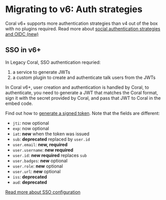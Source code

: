 # Migrating to v6: Auth strategies

Coral v6+ supports more authentication strategies than v4 out of the box with no plugins required. Read more about [social authentication strategies and OIDC (new)](https://docs.coralproject.net/auth)

## SSO in v6+

In Legacy Coral, SSO authentication requried:

1. a service to generate JWTs
2. a custom plugin to create and authenticate talk users from the JWTs

In Coral v6+, user creation and authentication is handled by Coral, to authenticate, you need to generate a JWT that matches the Coral format, sign it with the secret provided by Coral, and pass that JWT to Coral in the embed code.

Find out how to [generate a signed token](https://docs.coralproject.net/sso). Note that the fields are different:

- `jti`: now optional
- `exp`: now optional
- `iat`: **new** when the token was issued
- `sub`: **deprecated** replaced by `user.id`
- `user.email`: **new, required**
- `user.username`: **new required**
- `user.id`: **new required** replaces `sub`
- `user.badges`: **new** optional
- `user.role`: **new** optional
- `user.url`: **new** optional
- `iss`: **deprecated**
- `aud`: **deprecated**

[Read more about SSO configuration](https://docs.coralproject.net/sso)
